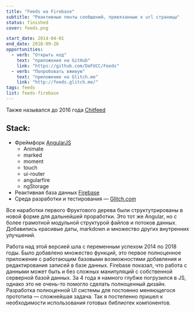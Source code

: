 ```yaml
---
title: "Feeds на Firebase"
subtitle: "Реактивные ленты сообщений, привязанные к url страницы"
status: finished
cover: feeds.png

start_date: 2014-04-01
end_date: 2018-09-26
opportunities:
  - verb: "Открыть код"
    text: "приложения на GitHub"
    link: "https://github.com/DeFUCC/Feeds"
  - verb: "Попробовать вживую"
    text: "приложение на Glitch.me"
    link: "http://feeds.glitch.me/"
tags: feeds
list: feeds-firebase
---
```


Также назывался до 2016 года [Chitfeed](https://github.com/DeFUCC/Chitfeed)

## Stack:

- Фреймфорк [AngularJS](https://angularjs.org/)
  - Animate
  - marked
  - moment
  - touch
  - ui-router
  - angularfire
  - ngStorage
- Реактивная база данных [Firebase](https://firebase.google.com/)
- Среда разработки и тестирования — [Glitch.com](https://www.glitch.com)

Все наработки первого Фруктового дерева были структутрированы в новой форме для дальнейшей проработки. Это тот же Angular, но с более грамотной модульной структурой файлов и потоков данных. Добавились красивые даты, markdown и множество других внутренних улучшений.

Работа над этой версией шла с переменным успехом 2014 по 2018 годы. Было добавлено множество функций, это первое полноценное приложение с работающим базовыми возможностями добавления и редактирования записей в базе данных. Firebase показал, что работа с данными может быть и без сложных манипуляций с собственной серверной базой данных. За 4 года я намного глубже погрузился в JS, однако это не очень-то помогло сделать полноценный дизайн. Разработка полноценной UI системы для постоянно меняющегося прототипа — сложнейшая задача. Так я постепенно пришел к необходимости использования готовых библиотек компонентов.
